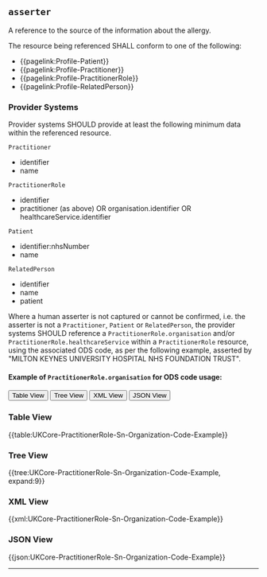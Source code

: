 ## `asserter`

A reference to the source of the information about the allergy. 

The resource being referenced SHALL conform to one of the following:

- {{pagelink:Profile-Patient}}
- {{pagelink:Profile-Practitioner}}
- {{pagelink:Profile-PractitionerRole}}
- {{pagelink:Profile-RelatedPerson}}

<h3 id="providersystems-allergyintolerance-asserter">Provider Systems</h3>

Provider systems SHOULD provide at least the following minimum data within the referenced resource. 

`Practitioner`

- identifier
- name

`PractitionerRole`

- identifier
- practitioner (as above) OR organisation.identifier OR healthcareService.identifier

`Patient`

- identifier:nhsNumber
- name

`RelatedPerson`

- identifier
- name
- patient

Where a human asserter is not captured or cannot be confirmed, i.e. the asserter is not a `Practitioner`, `Patient` or `RelatedPerson`, the provider systems SHOULD reference a `PractitionerRole.organisation` and/or `PractitionerRole.healthcareService` within a `PractitionerRole` resource, using the associated ODS code, as per the following example, asserted by "MILTON KEYNES UNIVERSITY HOSPITAL NHS FOUNDATION TRUST".

#### Example of `PractitionerRole.organisation` for ODS code usage:

<div class="tab">
 <button class="tablinks active" onclick="openTab(event, 'Table View')">Table View</button>
  <button class="tablinks" onclick="openTab(event, 'Tree View')">Tree View</button>
  <button class="tablinks" onclick="openTab(event, 'XML View')">XML View</button>
  <button class="tablinks" onclick="openTab(event, 'JSON View')">JSON View</button>
</div>


<div id="Table View" class="tabcontent" style="display:block">
  <h3>Table View</h3>
{{table:UKCore-PractitionerRole-Sn-Organization-Code-Example}}
</div>

<div id="Tree View" class="tabcontent">
  <h3>Tree View</h3>
{{tree:UKCore-PractitionerRole-Sn-Organization-Code-Example, expand:9}}
</div>

<div id="XML View" class="tabcontent">
  <h3>XML View</h3>
{{xml:UKCore-PractitionerRole-Sn-Organization-Code-Example}}
</div>

<div id="JSON View" class="tabcontent">
  <h3>JSON View</h3>
{{json:UKCore-PractitionerRole-Sn-Organization-Code-Example}}
</div>

---
